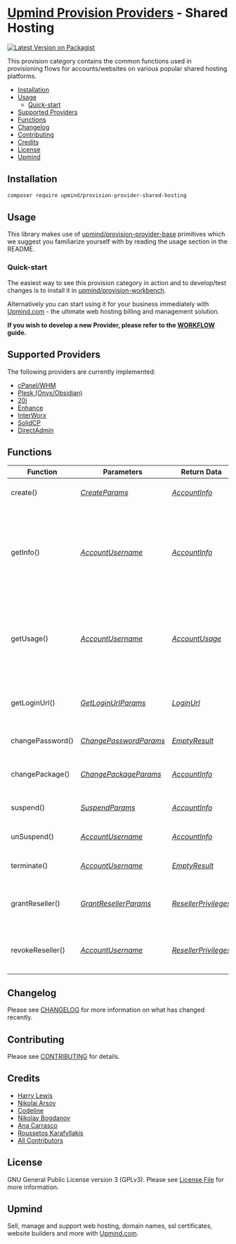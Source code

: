 # [Upmind Provision Providers](https://github.com/upmind-automation) - Shared Hosting

[![Latest Version on Packagist](https://img.shields.io/packagist/v/upmind/provision-provider-shared-hosting.svg?style=flat-square)](https://packagist.org/packages/upmind/provision-provider-shared-hosting)

This provision category contains the common functions used in provisioning flows for accounts/websites on various popular shared hosting platforms.

- [Installation](#installation)
- [Usage](#usage)
  - [Quick-start](#quick-start)
- [Supported Providers](#supported-providers)
- [Functions](#functions)
- [Changelog](#changelog)
- [Contributing](#contributing)
- [Credits](#credits)
- [License](#license)
- [Upmind](#upmind)

## Installation

```bash
composer require upmind/provision-provider-shared-hosting
```

## Usage

This library makes use of [upmind/provision-provider-base](https://packagist.org/packages/upmind/provision-provider-base) primitives which we suggest you familiarize yourself with by reading the usage section in the README.

### Quick-start

The easiest way to see this provision category in action and to develop/test changes is to install it in [upmind/provision-workbench](https://github.com/upmind-automation/provision-workbench#readme).

Alternatively you can start using it for your business immediately with [Upmind.com](https://upmind.com/start) - the ultimate web hosting billing and management solution.

**If you wish to develop a new Provider, please refer to the [WORKFLOW](WORKFLOW.md) guide.**

## Supported Providers

The following providers are currently implemented:
  - [cPanel/WHM](https://api.docs.cpanel.net/)
  - [Plesk (Onyx/Obsidian)](https://docs.plesk.com/en-US/onyx/api-rpc/introduction.79358/)
  - [20i](https://www.20i.com/reseller-hosting)
  - [Enhance](https://enhance.com/)
  - [InterWorx](https://appendix.interworx.com/current/api/index.html)
  - [SolidCP](https://solidcp.com/kb/)
  - [DirectAdmin](https://www.directadmin.com/api.php)

## Functions

| Function | Parameters | Return Data | Description |
|---|---|---|---|
| create() | [_CreateParams_](src/Data/CreateParams.php) | [_AccountInfo_](src/Data/AccountInfo.php) | Create a web hosting account / website |
| getInfo() | [_AccountUsername_](src/Data/AccountUsername.php) | [_AccountInfo_](src/Data/AccountInfo.php) | Get information about a hosting account such as the main domain name, whether or not it is suspended, the hostname of it's server, nameservers etc |
| getUsage() | [_AccountUsername_](src/Data/AccountUsername.php) | [_AccountUsage_](src/Data/AccountUsage.php) | Gets usage information about an account/reseller such as disk space, bandwidth, number of sub-accounts etc |
| getLoginUrl() | [_GetLoginUrlParams_](src/Data/GetLoginUrlParams.php) | [_LoginUrl_](src/Data/LoginUrl.php) | Obtain a signed URL to automatically log into a hosting account |
| changePassword() | [_ChangePasswordParams_](src/Data/ChangePasswordParams.php) | [_EmptyResult_](src/Data/EmptyResult.php) | Change the password of a hosting account |
| changePackage() | [_ChangePackageParams_](src/Data/ChangePackageParams.php) | [_AccountInfo_](src/Data/AccountInfo.php) | Update the product/package a hosting account is set to |
| suspend() | [_SuspendParams_](src/Data/SuspendParams.php) | [_AccountInfo_](src/Data/AccountInfo.php) | Suspend service for a hosting account |
| unSuspend() | [_AccountUsername_](src/Data/AccountUsername.php) | [_AccountInfo_](src/Data/AccountInfo.php) | Un-suspend service for a hosting account |
| terminate() | [_AccountUsername_](src/Data/AccountUsername.php) | [_EmptyResult_](src/Data/EmptyResult.php) | Completely delete a hosting account |
| grantReseller() | [_GrantResellerParams_](src/Data/GrantResellerParams.php) | [_ResellerPrivileges_](src/Data/ResellerPrivileges.php) | Grant reseller privileges to a web hosting account, if supported |
| revokeReseller() | [_AccountUsername_](src/Data/AccountUsername.php) | [_ResellerPrivileges_](src/Data/ResellerPrivileges.php) | Revoke reseller privileges from a web hosting account, if supported |

## Changelog

Please see [CHANGELOG](CHANGELOG.md) for more information on what has changed recently.

## Contributing

Please see [CONTRIBUTING](CONTRIBUTING.md) for details.

## Credits

 - [Harry Lewis](https://github.com/uphlewis)
 - [Nikolai Arsov](https://github.com/nikiarsov777)
 - [Codeline](https://github.com/CodelineNL)
 - [Nikolay Bogdanov](https://github.com/nikolay-mocha)
 - [Ana Carrasco](https://github.com/AnaGema)
 - [Roussetos Karafyllakis](https://github.com/RoussKS)
 - [All Contributors](../../contributors)

## License

GNU General Public License version 3 (GPLv3). Please see [License File](LICENSE.md) for more information.

## Upmind

Sell, manage and support web hosting, domain names, ssl certificates, website builders and more with [Upmind.com](https://upmind.com/start).
